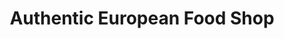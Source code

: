 ---
title: "Authentic European Food Shop"
url: /enniscorthy/authentic-european-food-shop/
shop: greengrocer
---